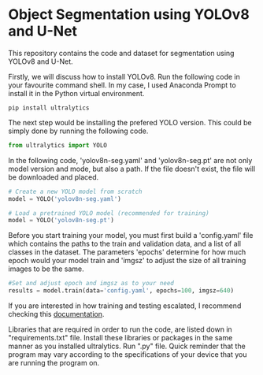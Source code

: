 # Object Segmentation using YOLOv8 and U-Net

This repository contains the code and dataset for segmentation using YOLOv8 and U-Net.

Firstly, we will discuss how to install YOLOv8. Run the following code in your favourite command shell. In my case, I used Anaconda Prompt to install it in the Python virtual environment. 

```shell
pip install ultralytics
```

The next step would be installing the prefered YOLO version. This could be simply done by running the following code.

```py
from ultralytics import YOLO
```

In the following code, 'yolov8n-seg.yaml' and 'yolov8n-seg.pt' are not only model version and mode, but also a path. If the file doesn't exist, the file will be downloaded and placed. 

```py
# Create a new YOLO model from scratch
model = YOLO('yolov8n-seg.yaml')

# Load a pretrained YOLO model (recommended for training)
model = YOLO('yolov8n-seg.pt')
```

Before you start training your model, you must first build a 'config.yaml' file which contains the paths to the train and validation data, and a list of all classes in the dataset. The parameters 'epochs' determine for how much epoch would your model train and 'imgsz' to adjust the size of all training images to be the same.

```py
#Set and adjust epoch and imgsz as to your need
results = model.train(data='config.yaml', epochs=100, imgsz=640)
```

If you are interested in how training and testing escalated, I recommend checking this [documentation](https://obj-seg-doc-e3wipu72g6lsyt3rvkxp2g.streamlit.app/).

Libraries that are required in order to run the code, are listed down in "requirements.txt" file. Install these libraries or packages in the same manner as you installed ultralytics. Run ".py" file. Quick reminder that the program may vary according to the specifications of your device that you are running the program on. 

